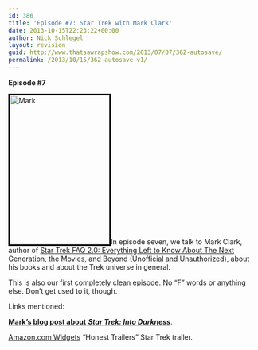 ```yaml
---
id: 386
title: 'Episode #7: Star Trek with Mark Clark'
date: 2013-10-15T22:23:22+00:00
author: Nick Schlegel
layout: revision
guid: http://www.thatsawrapshow.com/2013/07/07/362-autosave/
permalink: /2013/10/15/362-autosave-v1/
---
```

**Episode #7**

[<img class="alignleft  wp-image-379" style="border-width: 3px; border-color: black; border-style: solid;" alt="Mark" src="http://www.thatsawrapshow.com/wp-content/uploads/2013/07/Mark.jpg" width="200" height="300" srcset="http://www.thatsawrapshow.com/wp-content/uploads/2013/07/Mark.jpg 333w, http://www.thatsawrapshow.com/wp-content/uploads/2013/07/Mark-199x300.jpg 199w" sizes="(max-width: 200px) 100vw, 200px" />](http://www.thatsawrapshow.com/wp-content/uploads/2013/07/Mark.jpg)In episode seven, we talk to Mark Clark, author of [Star Trek FAQ 2.0: Everything Left to Know About The Next Generation, the Movies, and Beyond (Unofficial and Unauthorized)](http://www.amazon.com/gp/product/1557837937/ref=as_li_qf_sp_asin_tl?ie=UTF8&camp=1789&creative=9325&creativeASIN=1557837937&linkCode=as2&tag=thsawr-20), about his books and about the Trek universe in general.

This is also our first completely clean episode. No &#8220;F&#8221; words or anything else. Don&#8217;t get used to it, though.

Links mentioned:

[**Mark&#8217;s blog post about** _**Star Trek: Into Darkness**_](http://onstageandbackstage.wordpress.com/2013/05/28/star-trek-into-darkness-a-review/).



<noscript>
  <a href="http://ws-na.amazon-adsystem.com/widgets/q?ServiceVersion=20070822&#038;MarketPlace=US&#038;ID=V20070822%2FUS%2Fthsawr-20%2F8001%2Fc340318a-a4de-4c51-b780-b5b4291619cf&#038;Operation=NoScript">Amazon.com Widgets</a>
</noscript>&#8220;Honest Trailers&#8221; Star Trek trailer.

  


&nbsp;